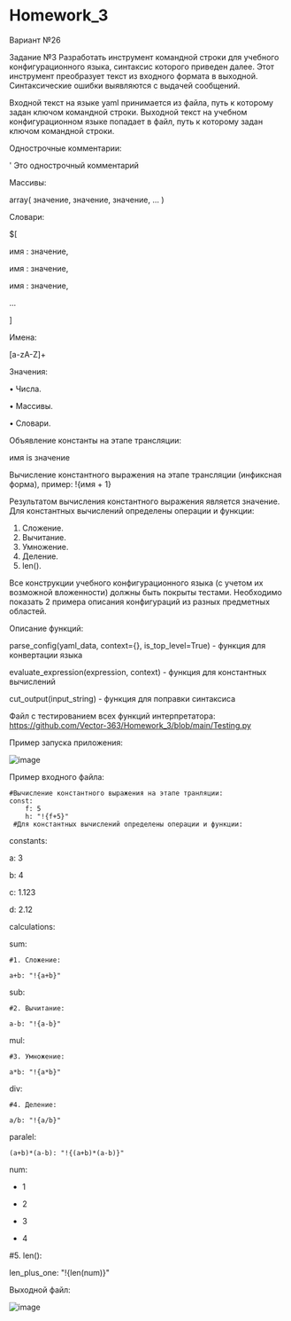 # Homework_3

Вариант №26

Задание №3
Разработать инструмент командной строки для учебного конфигурационного
языка, синтаксис которого приведен далее. Этот инструмент преобразует текст из
входного формата в выходной. Синтаксические ошибки выявляются с выдачей
сообщений.

Входной текст на языке yaml принимается из файла, путь к которому задан
ключом командной строки. Выходной текст на учебном конфигурационном
языке попадает в файл, путь к которому задан ключом командной строки.

Однострочные комментарии:

' Это однострочный комментарий

Массивы:

array( значение, значение, значение, ... )

Словари:

$[

 имя : значение,
 
 имя : значение,
 
 имя : значение,
 
 ...
 
]

Имена:

[a-zA-Z]+

Значения:

• Числа.

• Массивы.

• Словари.

Объявление константы на этапе трансляции:

имя is значение

Вычисление константного выражения на этапе трансляции (инфиксная
форма), пример: !{имя + 1}

Результатом вычисления константного выражения является значение.
Для константных вычислений определены операции и функции:

1. Сложение.
2. Вычитание.
3. Умножение.
4. Деление.
5. len().

Все конструкции учебного конфигурационного языка (с учетом их
возможной вложенности) должны быть покрыты тестами. Необходимо показать 2
примера описания конфигураций из разных предметных областей.

Описание функций:

parse_config(yaml_data, context={}, is_top_level=True) - функция для конвертации языка

evaluate_expression(expression, context) - функция для константных вычислений

cut_output(input_string) - функция для поправки синтаксиса

Файл с тестированием всех функций интерпретатора: https://github.com/Vector-363/Homework_3/blob/main/Testing.py

Пример запуска приложения: 

![image](https://github.com/user-attachments/assets/57d23911-2da4-4105-8863-3fe08e0912fd)

Пример входного файла: 

    #Вычисление константного выражения на этапе транляции:
    const:
        f: 5
        h: "!{f+5}"
     #Для константных вычислений определены операции и функции:

constants:

  a: 3
  
  b: 4
  
  c: 1.123
  
  d: 2.12
  
calculations:

  sum:
  
    #1. Сложение:
    
    a+b: "!{a+b}"
    
  sub:
  
    #2. Вычитание:
    
    a-b: "!{a-b}"
    
  mul:
  
    #3. Умножение:
    
    a*b: "!{a*b}"
    
  div:
  
    #4. Деление:
    
    a/b: "!{a/b}"
    
  paralel:
  
    (a+b)*(a-b): "!{(a+b)*(a-b)}"

num:

  - 1
   
  - 2
   
  - 3
   
  - 4
    
#5. len():

len_plus_one: "!{len(num)}"

Выходной файл: 

![image](https://github.com/user-attachments/assets/ca729b13-e255-45c7-8605-ff21c663eb93)







